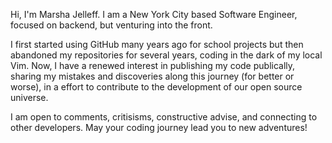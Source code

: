 Hi, I'm Marsha Jelleff.
I am a New York City based Software Engineer, focused on backend, but venturing into the front.

I first started using GitHub many years ago for school projects but then abandoned my repositories for several years, coding in the dark of my local Vim.
Now, I have a renewed interest in publishing my code publically, sharing my mistakes and discoveries along this journey (for better or worse), 
in a effort to contribute to the development of our open source universe.

I am open to comments, critisisms, constructive advise, and connecting to other developers.
May your coding journey lead you to new adventures!

